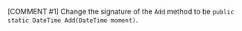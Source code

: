 [COMMENT #1]
Change the signature of the `Add` method to be `public static DateTime Add(DateTime moment)`.
